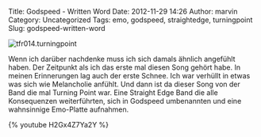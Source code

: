 Title: Godspeed - Written Word
Date: 2012-11-29 14:26
Author: marvin
Category: Uncategorized
Tags: emo, godspeed, straightedge, turningpoint
Slug: godspeed-written-word

![tfr014.turningpoint]({filename}/images/tfr014.turningpoint.jpg)

Wenn ich darüber nachdenke muss ich sich damals ähnlich angefühlt haben.
Der Zeitpunkt als ich das erste mal diesen Song gehört habe. In meinen
Erinnerungen lag auch der erste Schnee. Ich war verhüllt in etwas was
sich wie Melancholie anfühlt. Und dann ist da dieser Song von der Band
die mal Turning Point war. Eine Straight Edge Band die alle Konsequenzen
weiterführten, sich in Godspeed umbenannten und eine wahnsinnige
Emo-Platte aufnahmen.

{% youtube H2Gx4Z7Ya2Y %}

